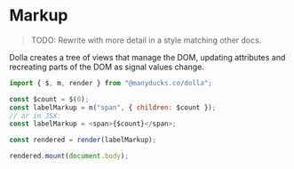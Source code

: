 # Markup

> TODO: Rewrite with more detail in a style matching other docs.

Dolla creates a tree of views that manage the DOM, updating attributes and recreating parts of the DOM as signal values change.

```js
import { $, m, render } from "@manyducks.co/dolla";

const $count = $(0);
const labelMarkup = m("span", { children: $count });
// or in JSX:
const labelMarkup = <span>{$count}</span>;

const rendered = render(labelMarkup);

rendered.mount(document.body);
```
